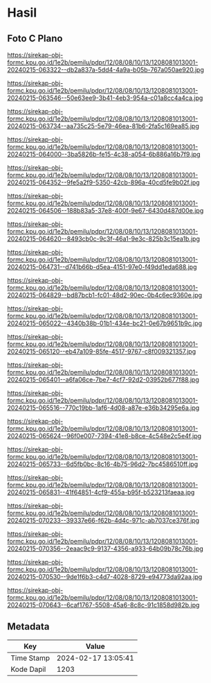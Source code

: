 # Hasil

## Foto C Plano

https://sirekap-obj-formc.kpu.go.id/1e2b/pemilu/pdpr/12/08/08/10/13/1208081013001-20240215-063322--db2a837a-5dd4-4a9a-b05b-767a050ae920.jpg

https://sirekap-obj-formc.kpu.go.id/1e2b/pemilu/pdpr/12/08/08/10/13/1208081013001-20240215-063546--50e63ee9-3b41-4eb3-954a-c01a8cc4a4ca.jpg

https://sirekap-obj-formc.kpu.go.id/1e2b/pemilu/pdpr/12/08/08/10/13/1208081013001-20240215-063734--aa735c25-5e79-46ea-81b6-2fa5c169ea85.jpg

https://sirekap-obj-formc.kpu.go.id/1e2b/pemilu/pdpr/12/08/08/10/13/1208081013001-20240215-064000--3ba5826b-fe15-4c38-a054-6b886a16b7f9.jpg

https://sirekap-obj-formc.kpu.go.id/1e2b/pemilu/pdpr/12/08/08/10/13/1208081013001-20240215-064352--9fe5a2f9-5350-42cb-896a-40cd5fe9b02f.jpg

https://sirekap-obj-formc.kpu.go.id/1e2b/pemilu/pdpr/12/08/08/10/13/1208081013001-20240215-064506--188b83a5-37e8-400f-9e67-6430d487d00e.jpg

https://sirekap-obj-formc.kpu.go.id/1e2b/pemilu/pdpr/12/08/08/10/13/1208081013001-20240215-064620--8493cb0c-9c3f-46a1-9e3c-825b3c15ea1b.jpg

https://sirekap-obj-formc.kpu.go.id/1e2b/pemilu/pdpr/12/08/08/10/13/1208081013001-20240215-064731--d741b66b-d5ea-4151-97e0-f49dd1eda688.jpg

https://sirekap-obj-formc.kpu.go.id/1e2b/pemilu/pdpr/12/08/08/10/13/1208081013001-20240215-064829--bd87bcb1-fc01-48d2-90ec-0b4c6ec9360e.jpg

https://sirekap-obj-formc.kpu.go.id/1e2b/pemilu/pdpr/12/08/08/10/13/1208081013001-20240215-065022--4340b38b-01b1-434e-bc21-0e67b9651b9c.jpg

https://sirekap-obj-formc.kpu.go.id/1e2b/pemilu/pdpr/12/08/08/10/13/1208081013001-20240215-065120--eb47a109-85fe-4517-9767-c8f009321357.jpg

https://sirekap-obj-formc.kpu.go.id/1e2b/pemilu/pdpr/12/08/08/10/13/1208081013001-20240215-065401--a6fa06ce-7be7-4cf7-92d2-03952b677f88.jpg

https://sirekap-obj-formc.kpu.go.id/1e2b/pemilu/pdpr/12/08/08/10/13/1208081013001-20240215-065516--770c19bb-1af6-4d08-a87e-e36b34295e6a.jpg

https://sirekap-obj-formc.kpu.go.id/1e2b/pemilu/pdpr/12/08/08/10/13/1208081013001-20240215-065624--96f0e007-7394-41e8-b8ce-4c548e2c5e4f.jpg

https://sirekap-obj-formc.kpu.go.id/1e2b/pemilu/pdpr/12/08/08/10/13/1208081013001-20240215-065733--6d5fb0bc-8c16-4b75-96d2-7bc4586510ff.jpg

https://sirekap-obj-formc.kpu.go.id/1e2b/pemilu/pdpr/12/08/08/10/13/1208081013001-20240215-065831--41f64851-4cf9-455a-b95f-b523213faeaa.jpg

https://sirekap-obj-formc.kpu.go.id/1e2b/pemilu/pdpr/12/08/08/10/13/1208081013001-20240215-070233--39337e66-f62b-4d4c-971c-ab7037ce376f.jpg

https://sirekap-obj-formc.kpu.go.id/1e2b/pemilu/pdpr/12/08/08/10/13/1208081013001-20240215-070356--2eaac9c9-9137-4356-a933-64b09b78c76b.jpg

https://sirekap-obj-formc.kpu.go.id/1e2b/pemilu/pdpr/12/08/08/10/13/1208081013001-20240215-070530--9de1f6b3-c4d7-4028-8729-e94773da92aa.jpg

https://sirekap-obj-formc.kpu.go.id/1e2b/pemilu/pdpr/12/08/08/10/13/1208081013001-20240215-070643--6caf1767-5508-45a6-8c8c-91c1858d982b.jpg


## Metadata

| Key        | Value               |
| ---------- | ------------------- |
| Time Stamp | 2024-02-17 13:05:41 |
| Kode Dapil | 1203                |



